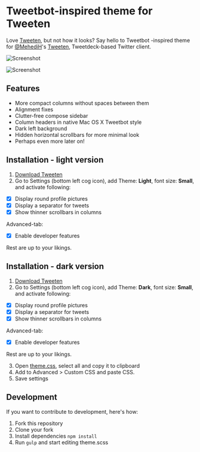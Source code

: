 # Tweetbot-inspired theme for Tweeten

Love [Tweeten](http://tweetenapp.com/), but not how it looks? Say hello to Tweetbot -inspired theme for [@MehediH](https://github.com/MehediH)'s [Tweeten](http://tweetenapp.com/), Tweetdeck-based Twitter client.

![Screenshot](https://rolle.wtf/tweeten-tweetbot-theme.png)

![Screenshot](https://i.imgur.com/6iu4GBD.png)

## Features

- More compact columns without spaces between them
- Alignment fixes
- Clutter-free compose sidebar
- Column headers in native Mac OS X Tweetbot style
- Dark left background
- Hidden horizontal scrollbars for more minimal look
- Perhaps even more later on!

## Installation - light version

1. [Download Tweeten](https://github.com/MehediH/Tweeten/releases/)
2. Go to Settings (bottom left cog icon), add Theme: **Light**, font size: **Small**, and activate following:

- [x] Display round profile pictures
- [x] Display a separator for tweets
- [x] Show thinner scrollbars in columns

Advanced-tab:
- [x] Enable developer features

Rest are up to your likings.

## Installation - dark version

1. [Download Tweeten](https://github.com/MehediH/Tweeten/releases/)
2. Go to Settings (bottom left cog icon), add Theme: **Dark**, font size: **Small**, and activate following:

- [x] Display round profile pictures
- [x] Display a separator for tweets
- [x] Show thinner scrollbars in columns

Advanced-tab:
- [x] Enable developer features

Rest are up to your likings.

3. Open [theme.css](https://raw.githubusercontent.com/ronilaukkarinen/tweeten-tweetbot-theme/master/theme.css), select all and copy it to clipboard
4. Add to Advanced > Custom CSS and paste CSS.
5. Save settings

## Development

If you want to contribute to development, here's how:

1. Fork this repository
2. Clone your fork
3. Install dependencies `npm install`
4. Run `gulp` and start editing theme.scss
